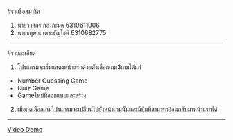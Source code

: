 #รายชื่อสมาชิค
1.	นายวงศกร  กองกะมุด 6310611006
2.	นายธฤษณุ  เตชะธัญโชติ 6310682775
------------------------------
#รายละเอียด
1.   โปรแกรมจะเริ่มแสดงหน้าแรกด้วยตัวเลือกเกม3เกมได้แก่
  -  Number Guessing Game
  -  Quiz Game
  -  Gameใหม่ที่ออกแบบและสร้าง
2.  เมื่อกดเลือกเกมโปรแกรมจะเปลี่ยนไปยังหน้าเกมนั้นและมีปุ่มที่สามารถย้อนกลับมาหน้าแรกได้
------------------------------
[Video Demo](https://youtu.be/Bnw3a0ZfPFs)
